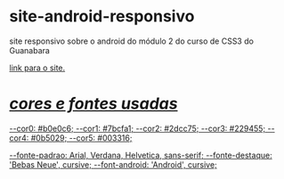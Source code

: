 # site-android-responsivo

 site responsivo sobre o android do módulo 2 do curso de CSS3 do Guanabara

<a href= "https://mrraakil.github.io/site-android-responsivo/" target= "_blank"> link para o site.

# *cores e fontes usadas*

  --cor0: #b0e0c6;
  --cor1: #7bcfa1;
  --cor2: #2dcc75;
  --cor3: #229455;
  --cor4: #0b5029;
  --cor5: #003316;

  --fonte-padrao: Arial, Verdana, Helvetica, sans-serif;
  --fonte-destaque: 'Bebas Neue', cursive;
  --font-android: 'Android', cursive;